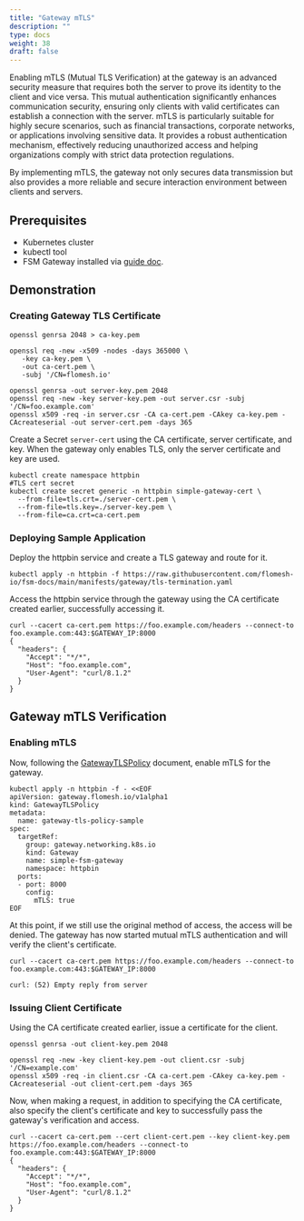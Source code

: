 ```yaml
---
title: "Gateway mTLS"
description: ""
type: docs
weight: 38
draft: false
---
```


Enabling mTLS (Mutual TLS Verification) at the gateway is an advanced security measure that requires both the server to prove its identity to the client and vice versa. This mutual authentication significantly enhances communication security, ensuring only clients with valid certificates can establish a connection with the server. mTLS is particularly suitable for highly secure scenarios, such as financial transactions, corporate networks, or applications involving sensitive data. It provides a robust authentication mechanism, effectively reducing unauthorized access and helping organizations comply with strict data protection regulations.

By implementing mTLS, the gateway not only secures data transmission but also provides a more reliable and secure interaction environment between clients and servers.

## Prerequisites

- Kubernetes cluster
- kubectl tool
- FSM Gateway installed via [guide doc](/guides/traffic_management/ingress/fsm_gateway/installation).

## Demonstration

### Creating Gateway TLS Certificate

```shell
openssl genrsa 2048 > ca-key.pem

openssl req -new -x509 -nodes -days 365000 \
   -key ca-key.pem \
   -out ca-cert.pem \
   -subj '/CN=flomesh.io'

openssl genrsa -out server-key.pem 2048
openssl req -new -key server-key.pem -out server.csr -subj '/CN=foo.example.com'
openssl x509 -req -in server.csr -CA ca-cert.pem -CAkey ca-key.pem -CAcreateserial -out server-cert.pem -days 365
```

Create a Secret `server-cert` using the CA certificate, server certificate, and key. When the gateway only enables TLS, only the server certificate and key are used.

```shell
kubectl create namespace httpbin
#TLS cert secret
kubectl create secret generic -n httpbin simple-gateway-cert \
  --from-file=tls.crt=./server-cert.pem \
  --from-file=tls.key=./server-key.pem \
  --from-file=ca.crt=ca-cert.pem
```

### Deploying Sample Application

Deploy the httpbin service and create a TLS gateway and route for it.

```shell
kubectl apply -n httpbin -f https://raw.githubusercontent.com/flomesh-io/fsm-docs/main/manifests/gateway/tls-termination.yaml
```

Access the httpbin service through the gateway using the CA certificate created earlier, successfully accessing it.

```
curl --cacert ca-cert.pem https://foo.example.com/headers --connect-to foo.example.com:443:$GATEWAY_IP:8000
{
  "headers": {
    "Accept": "*/*",
    "Host": "foo.example.com",
    "User-Agent": "curl/8.1.2"
  }
}
```

## Gateway mTLS Verification

### Enabling mTLS

Now, following the [GatewayTLSPolicy](/api_reference/policyattachment/v1alpha1/#gateway.flomesh.io/v1alpha1.GatewayTLSPolicy) document, enable mTLS for the gateway.

```shell
kubectl apply -n httpbin -f - <<EOF
apiVersion: gateway.flomesh.io/v1alpha1
kind: GatewayTLSPolicy
metadata:
  name: gateway-tls-policy-sample
spec:
  targetRef:
    group: gateway.networking.k8s.io
    kind: Gateway
    name: simple-fsm-gateway
    namespace: httpbin
  ports:
  - port: 8000
    config:
      mTLS: true
EOF
```

At this point, if we still use the original method of access, the access will be denied. The gateway has now started mutual mTLS authentication and will verify the client's certificate.

```shell
curl --cacert ca-cert.pem https://foo.example.com/headers --connect-to foo.example.com:443:$GATEWAY_IP:8000

curl: (52) Empty reply from server
```

### Issuing Client Certificate

Using the CA certificate created earlier, issue a certificate for the client.

```shell
openssl genrsa -out client-key.pem 2048

openssl req -new -key client-key.pem -out client.csr -subj '/CN=example.com'
openssl x509 -req -in client.csr -CA ca-cert.pem -CAkey ca-key.pem -CAcreateserial -out client-cert.pem -days 365
```

Now, when making a request, in addition to specifying the CA certificate, also specify the client's certificate and key to successfully pass the gateway's verification and access.

```shell
curl --cacert ca-cert.pem --cert client-cert.pem --key client-key.pem https://foo.example.com/headers --connect-to foo.example.com:443:$GATEWAY_IP:8000
{
  "headers": {
    "Accept": "*/*",
    "Host": "foo.example.com",
    "User-Agent": "curl/8.1.2"
  }
}
```
